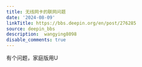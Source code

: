```yaml
---
title: 无线网卡的联网问题
date: '2024-08-09'
linkTitle: https://bbs.deepin.org/en/post/276285
source: deepin_bbs
description:  wangying8098 
disable_comments: true
---
```

有个问题，家庭版用U
